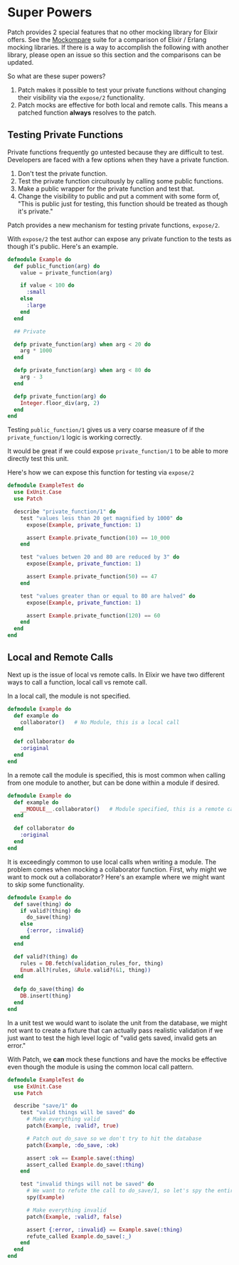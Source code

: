 # Super Powers

Patch provides 2 special features that no other mocking library for Elixir offers.  See the [Mockompare](https://github.com/ihumanable/mockompare) suite for a comparison of Elixir / Erlang mocking libraries.  If there is a way to accomplish the following with another library, please open an issue so this section and the comparisons can be updated.

So what are these super powers?

1.  Patch makes it possible to test your private functions without changing their visibility via the `expose/2` functionality.  
2.  Patch mocks are effective for both local and remote calls.  This means a patched function **always** resolves to the patch.

## Testing Private Functions

Private functions frequently go untested because they are difficult to test.  Developers are faced with a few options when they have a private function.

1.  Don't test the private function.
2.  Test the private function circuitously by calling some public functions.
3.  Make a public wrapper for the private function and test that.
4.  Change the visibility to public and put a comment with some form of, "This is public just for testing, this function should be treated as though it's private."

Patch provides a new mechanism for testing private functions, `expose/2`.

With `expose/2` the test author can expose any private function to the tests as though it's public.  Here's an example.

```elixir
defmodule Example do
  def public_function(arg) do
    value = private_function(arg)

    if value < 100 do
      :small
    else
      :large
    end
  end

  ## Private

  defp private_function(arg) when arg < 20 do
    arg * 1000
  end

  defp private_function(arg) when arg < 80 do
    arg - 3
  end

  defp private_function(arg) do 
    Integer.floor_div(arg, 2)
  end
end
```

Testing `public_function/1` gives us a very coarse measure of if the `private_function/1` logic is working correctly.

It would be great if we could expose `private_function/1` to be able to more directly test this unit. 

Here's how we can expose this function for testing via `expose/2`

```elixir
defmodule ExampleTest do
  use ExUnit.Case
  use Patch

  describe "private_function/1" do
    test "values less than 20 get magnified by 1000" do
      expose(Example, private_function: 1)

      assert Example.private_function(10) == 10_000
    end

    test "values betwen 20 and 80 are reduced by 3" do
      expose(Example, private_function: 1)

      assert Example.private_function(50) == 47
    end

    test "values greater than or equal to 80 are halved" do
      expose(Example, private_function: 1)

      assert Example.private_function(120) == 60
    end
  end
end
```

## Local and Remote Calls

Next up is the issue of local vs remote calls.  In Elixir we have two different ways to call a function, local call vs remote call.

In a local call, the module is not specified.

```elixir
defmodule Example do
  def example do
    collaborator()   # No Module, this is a local call
  end

  def collaborator do
    :original
  end
end
```

In a remote call the module is specified, this is most common when calling from one module to another, but can be done within a module if desired.

```elixir
defmodule Example do
  def example do
    __MODULE__.collaborator()   # Module specified, this is a remote call
  end

  def collaborator do
    :original
  end
end
```

It is exceedingly common to use local calls when writing a module.  The problem comes when mocking a collaborator function.  First, why might we want to mock out a collaborator?  Here's an example where we might want to skip some functionality.

```elixir
defmodule Example do
  def save(thing) do
    if valid?(thing) do
      do_save(thing)
    else
      {:error, :invalid}
    end
  end

  def valid?(thing) do
    rules = DB.fetch(validation_rules_for, thing)
    Enum.all?(rules, &Rule.valid?(&1, thing))
  end

  defp do_save(thing) do
    DB.insert(thing)
  end
end
```

In a unit test we would want to isolate the unit from the database, we might not want to create a fixture that can actually pass realistic validation if we just want to test the high level logic of "valid gets saved, invalid gets an error."

With Patch, we **can** mock these functions and have the mocks be effective even though the module is using the common local call pattern.

```elixir
defmodule ExampleTest do
  use ExUnit.Case
  use Patch

  describe "save/1" do
    test "valid things will be saved" do
      # Make everything valid
      patch(Example, :valid?, true)

      # Patch out do_save so we don't try to hit the database
      patch(Example, :do_save, :ok)

      assert :ok == Example.save(:thing)
      assert_called Example.do_save(:thing)
    end

    test "invalid things will not be saved" do
      # We want to refute the call to do_save/1, so let's spy the entire module
      spy(Example)

      # Make everything invalid
      patch(Example, :valid?, false)

      assert {:error, :invalid} == Example.save(:thing)
      refute_called Example.do_save(:_)
    end
  end
end
```

